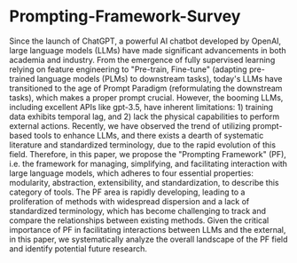 # Prompting-Framework-Survey

Since the launch of ChatGPT, a powerful AI chatbot developed by OpenAI, large language models (LLMs) have made significant advancements in both academia and industry. 
From the emergence of fully supervised learning relying on feature engineering to "Pre-train, Fine-tune" (adapting pre-trained language models (PLMs) to downstream tasks), today's LLMs have transitioned to the age of Prompt Paradigm (reformulating the downstream tasks), which makes a proper prompt crucial. 
However, the booming LLMs, including excellent APIs like gpt-3.5, have inherent limitations: 1) training data exhibits temporal lag, and 2) lack the physical capabilities to perform external actions. 
Recently, we have observed the trend of utilizing prompt-based tools to enhance LLMs, and there exists a dearth of systematic literature and standardized terminology, due to the rapid evolution of this field. Therefore, in this paper, we propose the "Prompting Framework" (PF), i.e. the framework for managing, simplifying, and facilitating interaction with large language models, which adheres to four essential properties: modularity, abstraction, extensibility, and standardization, to describe this category of tools. 
The PF area is rapidly developing, leading to a proliferation of methods with widespread dispersion and a lack of standardized terminology, which has become challenging to track and compare the relationships between existing methods. Given the critical importance of PF in facilitating interactions between LLMs and the external, in this paper, we systematically analyze the overall landscape of the PF field and identify potential future research.
